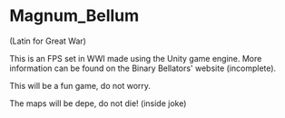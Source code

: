 Magnum_Bellum
=============
(Latin for Great War)

This is an FPS set in WWI made using the Unity game engine. More information can be found on the Binary Bellators' website (incomplete).

This will be a fun game, do not worry.

The maps will be depe, do not die! (inside joke)
 


